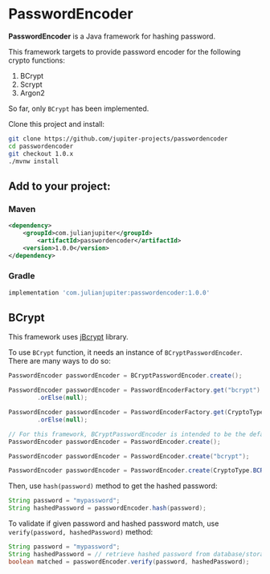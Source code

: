 # PasswordEncoder
**PasswordEncoder** is a Java framework for hashing password.

This framework targets to provide password encoder for the following crypto functions:
1. BCrypt
2. Scrypt
3. Argon2

So far, only `BCrypt` has been implemented.

Clone this project and install:

```bash
git clone https://github.com/jupiter-projects/passwordencoder
cd passwordencoder
git checkout 1.0.x
./mvnw install
```

## Add to your project:

### Maven

```xml
<dependency>
    <groupId>com.julianjupiter</groupId>
        <artifactId>passwordencoder</artifactId>
    <version>1.0.0</version>
</dependency>
```

### Gradle

```groovy
implementation 'com.julianjupiter:passwordencoder:1.0.0'
```

## BCrypt

This framework uses [jBcrypt](http://www.mindrot.org/projects/jBCrypt/) library.

To use `BCrypt` function, it needs an instance of `BCryptPasswordEncoder`. There are many ways to do so:

```java
PasswordEncoder passwordEncoder = BCryptPasswordEncoder.create();
```
```java
PasswordEncoder passwordEncoder = PasswordEncoderFactory.get("bcrypt")
        .orElse(null);
```
```java
PasswordEncoder passwordEncoder = PasswordEncoderFactory.get(CryptoType.BCRYPT)
        .orElse(null);
```
```java
// For this framework, BCryptPasswordEncoder is intended to be the default password encoder
PasswordEncoder passwordEncoder = PasswordEncoder.create();
```
```java
PasswordEncoder passwordEncoder = PasswordEncoder.create("bcrypt");
```
```java
PasswordEncoder passwordEncoder = PasswordEncoder.create(CryptoType.BCRYPT);
```

Then, use `hash(password)` method to get the hashed password:

```java
String password = "mypassword";
String hashedPassword = passwordEncoder.hash(password);
```

To validate if given password and hashed password match, use `verify(password, hashedPassword)` method:
```java
String password = "mypassword";
String hashedPassword = // retrieve hashed password from database/storage
boolean matched = passwordEncoder.verify(password, hashedPassword);
```
